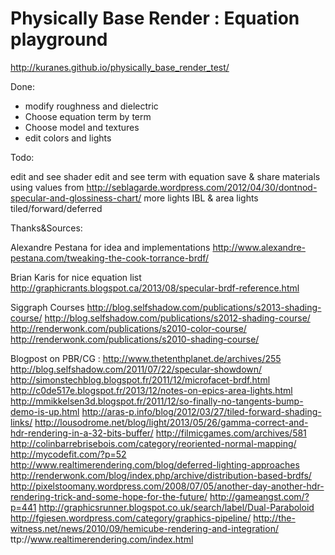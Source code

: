 Physically Base Render : Equation playground
============================================

http://kuranes.github.io/physically_base_render_test/

Done:
- modify roughness and dielectric
- Choose equation term by term
- Choose model and textures
- edit colors and lights


Todo: 

edit and see shader
edit and see term with equation
save & share materials using values from http://seblagarde.wordpress.com/2012/04/30/dontnod-specular-and-glossiness-chart/
more lights
IBL & area lights
tiled/forward/deferred

Thanks&Sources:

Alexandre Pestana for idea and implementations
http://www.alexandre-pestana.com/tweaking-the-cook-torrance-brdf/

Brian Karis for nice equation list
http://graphicrants.blogspot.ca/2013/08/specular-brdf-reference.html

Siggraph Courses
http://blog.selfshadow.com/publications/s2013-shading-course/
http://blog.selfshadow.com/publications/s2012-shading-course/
http://renderwonk.com/publications/s2010-color-course/
http://renderwonk.com/publications/s2010-shading-course/

Blogpost on PBR/CG :
http://www.thetenthplanet.de/archives/255
http://blog.selfshadow.com/2011/07/22/specular-showdown/
http://simonstechblog.blogspot.fr/2011/12/microfacet-brdf.html
http://c0de517e.blogspot.fr/2013/12/notes-on-epics-area-lights.html
http://mmikkelsen3d.blogspot.fr/2011/12/so-finally-no-tangents-bump-demo-is-up.html
http://aras-p.info/blog/2012/03/27/tiled-forward-shading-links/
http://lousodrome.net/blog/light/2013/05/26/gamma-correct-and-hdr-rendering-in-a-32-bits-buffer/
http://filmicgames.com/archives/581
http://colinbarrebrisebois.com/category/reoriented-normal-mapping/
http://mycodefit.com/?p=52
http://www.realtimerendering.com/blog/deferred-lighting-approaches
http://renderwonk.com/blog/index.php/archive/distribution-based-brdfs/
http://pixelstoomany.wordpress.com/2008/07/05/another-day-another-hdr-rendering-trick-and-some-hope-for-the-future/
http://gameangst.com/?p=441
http://graphicsrunner.blogspot.co.uk/search/label/Dual-Paraboloid
http://fgiesen.wordpress.com/category/graphics-pipeline/
http://the-witness.net/news/2010/09/hemicube-rendering-and-integration/
ttp://www.realtimerendering.com/index.html
